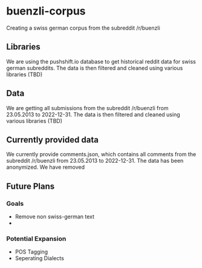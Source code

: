 # buenzli-corpus
Creating a swiss german corpus from the subreddit /r/buenzli

## Libraries

We are using the pushshift.io database to get historical reddit data for swiss german subreddits. The data is then filtered and cleaned using various libraries (TBD)

## Data
We are getting all submissions from the subreddit /r/buenzli from 23.05.2013 to 2022-12-31. The data is then filtered and cleaned using various libraries (TBD)

## Currently provided data
We currently provide comments.json, which contains all comments from the subreddit /r/buenzli from 23.05.2013 to 2022-12-31. The data has been anonymized. We have removed

## Future Plans

### Goals
- Remove non swiss-german text
- 

### Potential Expansion
- POS Tagging
- Seperating Dialects